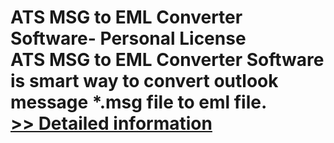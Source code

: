 # ATS MSG to EML Converter Software- Personal License<br />ATS MSG to EML Converter Software is smart way to convert outlook message *.msg file to eml file.<br />[>> Detailed information](https://secure.shareit.com/shareit/product.html?productid=300778230&affiliateid=200057808)